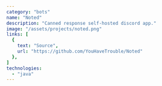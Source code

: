 ```yaml
---
category: "bots"
name: "Noted"
description: "Canned response self-hosted discord app."
image: "/assets/projects/noted.png"
links: [
  {
    text: "Source",
    url: "https://github.com/YouHaveTrouble/Noted"
  },
]
technologies:
  - "java"
---
```

